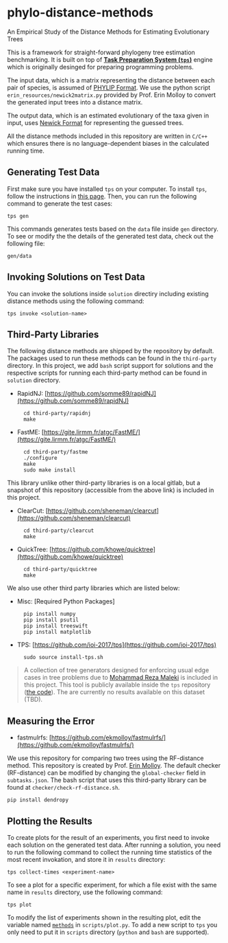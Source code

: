 # phylo-distance-methods
An Empirical Study of the Distance Methods for Estimating Evolutionary Trees

This is a framework for straight-forward phylogeny tree estimation benchmarking. 
It is built on top of [**Task Preparation System (`tps`)**](https://github.com/ioi-2017/tps) 
engine which is originally desinged for preparing programming problems.

The input data, which is a matrix representing the distance between each pair of species,
is assumed of [PHYLIP Format](https://mothur.org/wiki/phylip-formatted_distance_matrix/).
We use the python script `erin_resources/newick2matrix.py` provided by Prof. Erin Molloy
to convert the generated input trees into a distance matrix.

The output data, which is an estimated evolutionary of the taxa given in input,
uses [Newick Format](https://en.wikipedia.org/wiki/Newick_format) for representing
the guessed trees.

All the distance methods included in this repository are written in `C/C++` which
ensures there is no language-dependent biases in the calculated running time.


## Generating Test Data

First make sure you have installed `tps` on your computer. To install `tps`,
follow the instructions in [this page](https://github.com/ioi-2017/tps#installation).
Then, you can run the following command to generate the test cases:

    tps gen

This commands generates tests based on the `data` file inside `gen` directory.
To see or modify the the details of the generated test data, check out the following file:

    gen/data
    
## Invoking Solutions on Test Data

You can invoke the solutions inside `solution` directiry including existing distance methods 
using the following command:

    tps invoke <solution-name>
    
## Third-Party Libraries

The following distance methods are shipped by the repository by default. The packages
used to run these methods can be found in the `third-party` directory. In this project,
we add `bash` script support for solutions and the respective scripts for running
each third-party method can be found in `solution` directory.

- RapidNJ: [https://github.com/somme89/rapidNJ](https://github.com/somme89/rapidNJ)

        cd third-party/rapidnj
        make

- FastME: [https://gite.lirmm.fr/atgc/FastME/](https://gite.lirmm.fr/atgc/FastME/)

        cd third-party/fastme
        ./configure
        make
        sudo make install

This library unlike other third-party libraries is on a local gitlab, but a snapshot of
this repository (accessible from the above link) is included in this project.


- ClearCut: [https://github.com/sheneman/clearcut](https://github.com/sheneman/clearcut)

        cd third-party/clearcut
        make

- QuickTree: [https://github.com/khowe/quicktree](https://github.com/khowe/quicktree)

        cd third-party/quicktree
        make

We also use other third party libraries which are listed below:

- Misc: [Required Python Packages]

        pip install numpy
        pip install psutil
        pip install treeswift
        pip install matplotlib

- TPS: [https://github.com/ioi-2017/tps](https://github.com/ioi-2017/tps) 

        sudo source install-tps.sh

> A collection of tree generators designed for enforcing usual edge cases in tree problems
due to [Mohammad Reza Maleki](https://github.com/mruxim) is included in this project. 
This tool is publicly available inside the `tps` repository 
([the code](https://github.com/ioi-2017/tps/blob/master/samples/Batch/simurgh/gen/gencode.cpp)).
The are currently no results available on this dataset (TBD).

## Measuring the Error

- fastmulrfs: [https://github.com/ekmolloy/fastmulrfs/](https://github.com/ekmolloy/fastmulrfs/)

We use this repository for comparing two trees using the RF-distance method. This repository is
created by Prof. [Erin Molloy](https://github.com/ekmolloy). The default checker (RF-distance)
can be modified by changing the `global-checker` field in `subtasks.json`. The bash script
that uses this third-party library can be found at `checker/check-rf-distance.sh`.

    pip install dendropy

## Plotting the Results

To create plots for the result of an experiments, you first need to invoke each solution on
the generated test data. After running a solution, you need to run the following command
to collect the running time statistics of the most recent invokation, and store it in
`results` directory:

    tps collect-times <experiment-name>
    
To see a plot for a specific experiment, for which a file exist with the same name
in `results` directory, use the following command:

    tps plot
    
To modify the list of experiments shown in the resulting plot, edit the variable
named [`methods`](https://github.com/hameelas/phylo-distance-methods/blob/f1620e666a0c3fbc62b93b2a56162c09394056a3/scripts/plot.py#L8)
in `scripts/plot.py`. To add a new script to `tps` you only need to put it in `scripts` directory (`python` and `bash` are supported).
